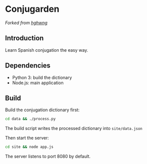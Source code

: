 # Conjugarden

*Forked from [hghwng](https://github.com/hghwng/conjugarden)*

## Introduction

Learn Spanish conjugation the easy way.

## Dependencies

* Python 3: build the dictionary
* Node.js: main application

## Build

Build the conjugation dictionary first:

```bash
cd data && ./process.py
```

The build script writes the processed dictionary into `site/data.json`

Then start the server:

```bash
cd site && node app.js
```

The server listens to port 8080 by default.
